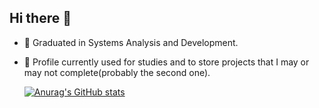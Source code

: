 ## Hi there 👋

- 🔭 Graduated in Systems Analysis and Development.
- 💬 Profile currently used for studies and to store projects that I may or may not complete(probably the second one).

  [![Anurag's GitHub stats](https://github-readme-stats.vercel.app/api?username=PinheiroDev&theme=dark)](https://github.com/PinheiroDev/github-readme-stats)
  
